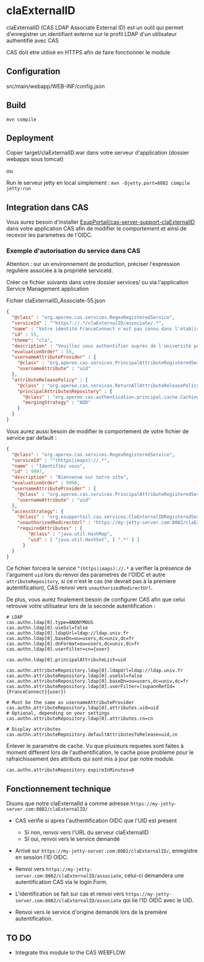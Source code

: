 # claExternalID
claExternalID (CAS LDAP Associate External ID) est un outil qui permet d'enregistrer un identifiant externe sur le profil LDAP d'un utilisateur authentifié avec CAS

CAS doit etre utilisé en HTTPS afin de faire fonctionner le module

## Configuration

src/main/webapp/WEB-INF/config.json 

## Build

`mvn compile`

## Deployment

Copier target/claExternalID.war dans votre serveur d'application (dossier webapps sous tomcat)

ou 

Run le serveur jetty en local simplement :
`mvn -Djetty.port=8082 compile jetty:run`

## Integration dans CAS

Vous aurez besoin d'installer [EsupPortail/cas-server-support-claExternalID](https://github.com/EsupPortail/cas-server-support-claExternalID) dans votre application CAS afin de modifier le comportement et ainsi de recevoir les parametres de l'OIDC.

### Exemple d'autorisation du service dans CAS

Attention : sur un environnement de production, préciser l'expression regulière associée à la propriété serviceId.

Créer ce fichier suivants dans votre dossier services/ ou via l'application Service Management application

Fichier claExternalID_Associate-55.json
``` json
{
  "@class" : "org.apereo.cas.services.RegexRegisteredService",
  "serviceId" : "^https?://.*/claExternalID/associate/.*",
  "name" : "Votre identité FranceConnect n'est pas connu dans l'établissement",
  "id" : 55,
  "theme": "cla",
  "description" : "Veuillez vous authentifier auprès de l'université pour confirmer votre identité",
  "evaluationOrder" : 55,
  "usernameAttributeProvider" : {
    "@class" : "org.apereo.cas.services.PrincipalAttributeRegisteredServiceUsernameProvider",
    "usernameAttribute" : "uid"
  },
  "attributeReleasePolicy" : {
    "@class" : "org.apereo.cas.services.ReturnAllAttributeReleasePolicy",
    "principalAttributesRepository" : {
      "@class" : "org.apereo.cas.authentication.principal.cache.CachingPrincipalAttributesRepository",
      "mergingStrategy" : "ADD"
    }
  }
}
```

Vous aurez aussi besoin de modifier le comportement de votre fichier de service par default :

``` json
{
  "@class" : "org.apereo.cas.services.RegexRegisteredService",
  "serviceId" : "^(https|imaps)://.*",
  "name" : "Identifiez vous",
  "id" : 9997,
  "description" : "Bienvenue sur notre site",
  "evaluationOrder" : 9998,
  "usernameAttributeProvider" : {
    "@class" : "org.apereo.cas.services.PrincipalAttributeRegisteredServiceUsernameProvider",
    "usernameAttribute" : "uid"
  },
  "accessStrategy": {
    "@class" : "org.esupportail.cas.services.ClaExternalIDRegisteredServiceAccessStrategy",
    "unauthorizedRedirectUrl" : "https://my-jetty-server.com:8082/claExternalID/",
    "requiredAttributes" : {
	    "@class" : "java.util.HashMap",
	    "uid" : [ "java.util.HashSet", [ ".*" ] ]
	  }
  }
}
```
Ce fichier forcera le service `^(https|imaps)://.*` a verifier la présence de l'argument `uid` lors du renvoi 
des parametres de l'OIDC et autre `attributeRepository`, si ce n'est le cas (ne devrait pas à la premiere 
autentification), CAS renvoi vers `unauthorizedRedirectUrl`. 

De plus, vous aurez finalement besoin de configurer CAS afin que celui retrouve votre utilisateur lors de la seconde 
autentification :

``` properties
# LDAP
cas.authn.ldap[0].type=ANONYMOUS
cas.authn.ldap[0].useSsl=false
cas.authn.ldap[0].ldapUrl=ldap://ldap.univ.fr
cas.authn.ldap[0].baseDn=ou=users,dc=univ,dc=fr
cas.authn.ldap[0].dnFormat=ou=users,dc=univ,dc=fr
cas.authn.ldap[0].userFilter=cn={user}

cas.authn.ldap[0].principalAttributeList=uid

cas.authn.attributeRepository.ldap[0].ldapUrl=ldap://ldap.univ.fr
cas.authn.attributeRepository.ldap[0].useSsl=false
cas.authn.attributeRepository.ldap[0].baseDn=ou=users,dc=univ,dc=fr
cas.authn.attributeRepository.ldap[0].userFilter=(supannRefId={FranceConnect}{user})

# Must be the same as usernameAttributeProvider
cas.authn.attributeRepository.ldap[0].attributes.uid=uid
# Optional, depending on your settings
cas.authn.attributeRepository.ldap[0].attributes.cn=cn

# Display attributes
cas.authn.attributeRepository.defaultAttributesToRelease=uid,cn
```

Enlever le paramétre de cache. Vu que plusieurs requetes sont faites à moment different lors de l'authentification, le cache pose probleme pour le rafraichissement 
des attributs qui sont mis à jour par notre module.
```properties
cas.authn.attributeRepository.expireInMinutes=0
```


## Fonctionnement technique

Disons que notre claExternalId a comme adresse `https://my-jetty-server.com:8082/claExternalID/`
- CAS verifie si apres l'authentification OIDC que l'UID est present
  - Si non, renvoi vers l'URL du serveur claExternalID
  - Si oui, renvoi vers le service demandé

- Arrivé sur `https://my-jetty-server.com:8082/claExternalID/`, enregistre en session l'ID OIDC.
- Renvoi vers `https://my-jetty-server.com:8082/claExternalID/associate`, celui-ci demandera une autentification CAS via le login Form.
- L'identification se fait sur cas et renvoi vers `https://my-jetty-server.com:8082/claExternalID/associate` qui lie l'ID OIDC avec le UID.
- Renvoi vers le service d'origine demandé lors de la première autentification.

## TO DO

- Integrate this module to the CAS WEBFLOW
